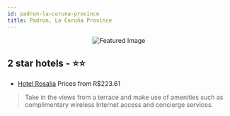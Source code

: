 ```yaml
---
id: padron-la-coruna-province
title: Padron, La Coruña Province
---
```


<center><img src="https://i.travelapi.com/hotels/24000000/23080000/23079400/23079347/033966f7_z.jpg" alt="Featured Image" /></center>


##  2 star hotels - ⭐️⭐️

-    [Hotel Rosalia](https://us.hurb.com/hotels/padron/hotel-rosalia-JNP-JP352061?cmp=18055) Prices from R$223.61
   > Take in the views from a terrace and make use of amenities such as complimentary wireless Internet access and concierge services.
